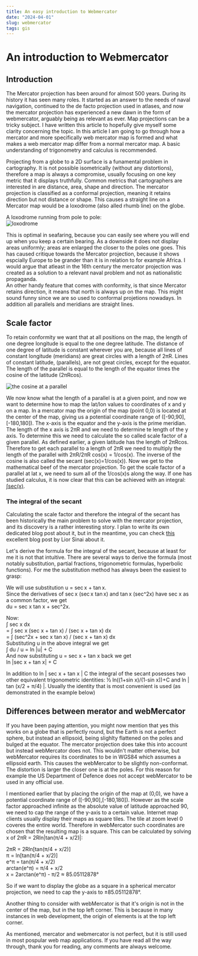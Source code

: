 ```yaml
---
title: An easy introduction to Webmercator
date: "2024-04-01"
slug: webmercator
tags: gis
---
```


# An introduction to Webmercator

## Introduction

The Mercator projection has been around for almost 500 years. During its history it has seen many roles. It started as an answer to the needs of naval navigation, continued to the de facto projection used in atlases, and now the mercator projection has experienced a new dawn in the form of webmercator, arguably being as relevant as ever. Map projections can be a tricky subject. I have written this article to hopefully give myself some clarity concerning the topic. In this article I am going to go through how a mercator and more specifically web mercator map is formed and what makes a web mercator map differ from a normal mercator map. A basic understanding of trigonometry and calculus is recommended.

Projecting from a globe to a 2D surface is a funamental problem in cartography. It is not possible isometrically (without any distortions), therefore a map is always a compromise, usually focusing on one key metric that it displays truthfully. Common metrics that cartographers are interested in are distance, area, shape and direction. The mercator projection is classified as a conformal projection, meaning it retains direction but not distance or shape. This causes a straight line on a Mercator map would be a loxodrome (also alled rhumb line) on the globe.<br>

A loxodrome running from pole to pole:<br>
![loxodrome](/assets/images/loxodrome.png)

This is optimal in seafaring, because you can easily see where you will end up when you keep a certain bearing. As a downside it does not display areas uniformly; areas are enlarged the closer to the poles one goes. This has caused critique towards the Mercator projection, because it shows espcially Europe to be grander than it is in relation to for example Africa. I would argue that atleast in the 16th century the mercator projection was created as a solution to a relevant naval problem and not as nationalistic propaganda.<br>
An other handy feature that comes with conformity, is that since Mercator retains direction, it means that north is always up on the map. This might sound funny since we are so used to conformal projetions nowadays. In addition all parallels and meridians are straight lines.

## Scale factor

To retain conformity we want that at all positions on the map, the length of one degree longitude is equal to the one degree latitude. The distance of one degree of latitude is constant wherever you are, because all lines of constant longitude (meridians) are great circles with a length of 2πR. Lines of constant latitude, (parallels), are not great circles, except for the equator. The length of the parallel is equal to the length of the equator times the cosine of the latitude (2πRcos).

![the cosine at a parallel](/assets/images/parallel.png)

We now know what the length of a parallel is at a given point, and now we want to determine how to map the lat/lon values to coordinates of x and y on a map. In a mercator map the origin of the map (point 0,0) is located at the center of the map, giving us a potential coordinate range of ([-90,90],[-180,180]). The x-axis is the equator and the y-axis is the prime meridian. The length of the x axis is 2πR and we need to determine te length of the y axis. To determine this we need to calculate the so called scale factor of a given parallel. As defined earlier, a given latitude has the length of 2πRcos. Therefore to get each parallel to a length of 2πR we need to multiply the length of the parallel with 2πR/2πR cos(x) = 1/cos(x). The inverse of the cosine is also called the secant (sec(x)=1/cos(x)). Now we get to the mathematical beef of the mercator projection. To get the scale factor of a parallel at lat x, we need to sum all of the 1/cos(x)s along the way. If one has studied calculus, it is now clear that this can be achieved with an integral: [∫sec(x)](https://en.wikipedia.org/wiki/Integral_of_the_secant_function).

### The integral of the secant

Calculating the scale factor and therefore the integral of the secant has been historically the main problem to solve with the mercator projection, and its discovery is a rather interesting story. I plan to write its own dedicated blog post about it, but in the meantime, you can check [this](https://liorsinai.github.io/mathematics/2020/08/27/secant-mercator.html) excellent blog post by Lior Sinai about it.

Let's derive the formula for the integral of the secant, because at least for me it is not that intuitive. There are several ways to derive the formula (most notably substitution, partial fractions, trigonometric formulas, hyperbolic functions). For me the substitution method has always been the easiest to grasp:

We will use substitution u = sec x + tan x.<br>
Since the derivatives of sec x (sec x tan x) and tan x (sec^2x) have sec x as a common factor, we get<br>du = sec x tan x + sec^2x.

Now:<br>
∫ sec x dx<br>
= ∫ sec x (sec x + tan x) / (sec x + tan x) dx<br>
= ∫ (sec^2x + sec x tan x) / (sec x + tan x) dx<br>
Substituting u in the above integral we get<br>
∫ du / u = ln |u| + C<br>
And now substituting u = sec x + tan x back we get<br>
ln |sec x + tan x| + C<br>

In addition to ln | sec x + tan x | C the integral of the secant posesses two other equivalent trigonometric identities: ½ ln((1+sin x)/(1-sin x))+C and ln | tan (x/2 + π/4) |. Usually the identity that is most convenient is used (as demonstrated in the example below)

## Differences between merator and webMercator

If you have been paying attention, you might now mention that yes this works on a globe that is perfectly round, but the Earth is not a perfect sphere, but instead an ellipsoid, being slighlty flattened on the poles and bulged at the equator. The mercator projection does take this into account but instead webMercator does not. This wouldn't matter otherwise, but webMercator requires its coordinates to be in WGS84 which assumes a ellipsoid earth. This causes the webMercator to be slightly non-conformat. The distortion is larger the closer one is at the poles. For this reason for example the US Department of Defence does not accept webMercator to be used in any official use.

I mentioned earlier that by placing the origin of the map at (0,0), we have a potential coordinate range of ([-90,90],[-180,180]). However as the scale factor approached infinite as the absolute value of latitude approached 90, we need to cap the range of the y-axis to a certain value. Internet map clients usually display their maps as square tiles. The tile at zoom level 0 coveres the entire world. Therefore in webMercator such coordinates are chosen that the resulting map is a square. This can be calculated by solving x of 2πR = 2Rln|tan(π/4 + x/2)|:

2πR = 2Rln[tan(π/4 + x/2)]<br>
π = ln[tan(π/4 + x/2)]<br>
e^π = tan(π/4 + x/2)<br>
arctan(e^π) = π/4 + x/2<br>
x = 2arctan(e^π) - π/2 ≈ 85.05112878°<br>

So if we want to display the globe as a square in a spherical mercator projection, we need to cap the y-axis to ±85.05112878°.

Another thing to consider with webMercator is that it's origin is not in the center of the map, but in the top left corner. This is because in many instances in web development, the origin of elements is at the top left corner.

As mentioned, mercator and webmercator is not perfect, but it is still used in most pospular web map applications. If you have read all the way through, thank you for reading, any comments are always welcome.
